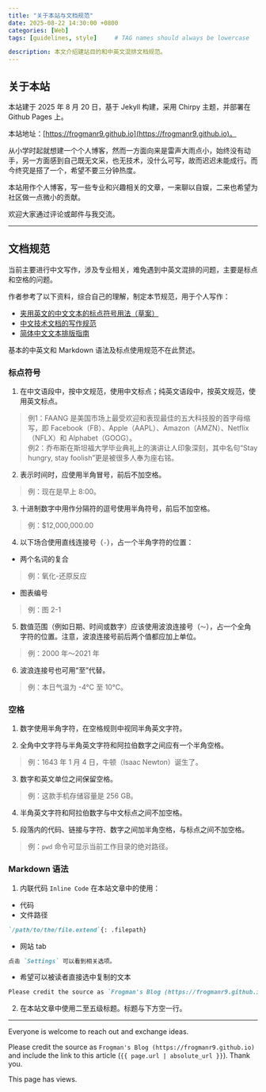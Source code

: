 ```yaml
---
title: "关于本站与文档规范"
date: 2025-08-22 14:30:00 +0800
categories: [Web]
tags: [guidelines, style]     # TAG names should always be lowercase

description: 本文介绍建站目的和中英文混排文档规范。
---
```


## 关于本站

本站建于 2025 年 8 月 20 日，基于 Jekyll 构建，采用 Chirpy 主题，并部署在 Github Pages 上。

本站地址：[https://frogmanr9.github.io](https://frogmanr9.github.io)。

从小学时起就想建一个个人博客，然而一方面向来是雷声大雨点小，始终没有动手，另一方面感到自己既无文采，也无技术，没什么可写，故而迟迟未能成行。而今终究是搭了一个，希望不要三分钟热度。

本站用作个人博客，写一些专业和兴趣相关的文章，一来聊以自娱，二来也希望为社区做一点微小的贡献。

欢迎大家通过评论或邮件与我交流。

---

## 文档规范

当前主要进行中文写作，涉及专业相关，难免遇到中英文混排的问题，主要是标点和空格的问题。

作者参考了以下资料，综合自己的理解，制定本节规范，用于个人写作：
* [夹用英文的中文文本的标点符号用法（草案）](https://www.moe.gov.cn/jyb_sjzl/ziliao/A19/201001/t20100115_75604.html)
* [中文技术文档的写作规范](https://github.com/ruanyf/document-style-guide)
* [简体中文文本排版指南](https://zhuanlan.zhihu.com/p/49729668)

基本的中英文和 Markdown 语法及标点使用规范不在此赘述。

### 标点符号

1. 在中文语段中，按中文规范，使用中文标点；纯英文语段中，按英文规范，使用英文标点。
> 例1：FAANG 是美国市场上最受欢迎和表现最佳的五大科技股的首字母缩写，即 Facebook（FB）、Apple（AAPL）、Amazon（AMZN）、Netflix（NFLX）和 Alphabet（GOOG）。  
> 例2：乔布斯在斯坦福大学毕业典礼上的演讲让人印象深刻，其中名句“Stay hungry, stay foolish”更是被很多人奉为座右铭。

2. 表示时间时，应使用半角冒号，前后不加空格。
> 例：现在是早上 8:00。

3. 十进制数字中用作分隔符的逗号使用半角符号，前后不加空格。
> 例：\$12,000,000.00

4. 以下场合使用直线连接号（`-`），占一个半角字符的位置：
* 两个名词的复合
> 例：氧化-还原反应
* 图表编号
> 例：图 2-1

5. 数值范围（例如日期、时间或数字）应该使用波浪连接号（`～`），占一个全角字符的位置。注意，波浪连接号前后两个值都应加上单位。
> 例：2000 年～2021 年

6. 波浪连接号也可用“至”代替。
> 例：本日气温为 -4°C 至 10°C。

### 空格

1. 数字使用半角字符，在空格规则中视同半角英文字符。

2. 全角中文字符与半角英文字符和阿拉伯数字之间应有一个半角空格。
> 例：1643 年 1 月 4 日，牛顿（Isaac Newton）诞生了。

3. 数字和英文单位之间保留空格。
> 例：这款手机存储容量是 256 GB。

4. 半角英文字符和阿拉伯数字与中文标点之间不加空格。

5. 段落内的代码、链接与字符、数字之间加半角空格，与标点之间不加空格。
> 例：`pwd` 命令可显示当前工作目录的绝对路径。

### Markdown 语法

1. 内联代码 `Inline Code` 在本站文章中的使用：
* 代码
* 文件路径
``` markdown
`/path/to/the/file.extend`{: .filepath}
```
* 网站 tab
``` markdown
点击 `Settings` 可以看到相关选项。
```
* 希望可以被读者直接选中复制的文本
``` markdown
Please credit the source as `Frogman's Blog (https://frogmanr9.github.io)` and include the link to this article (`{{ page.url | absolute_url }}`). Thank you.
```

2. 在本站文章中使用二至五级标题。标题与下方空一行。

---

Everyone is welcome to reach out and exchange ideas.



Please credit the source as `Frogman's Blog (https://frogmanr9.github.io)` and include the link to this article (`{{ page.url | absolute_url }}`). Thank you.



<!-- Font Awesome CSS for icons -->
<link rel="stylesheet" href="https://use.fontawesome.com/releases/v5.3.1/css/all.css" 
      integrity="sha384-mzrmE5qonljUremFsqc01SB46JvROS7bZs3IO2EmfFsd15uHvIt+Y8vEf7N7fWAU" 
      crossorigin="anonymous">

<!-- Busuanzi visitor counter script -->
<script async src="https://busuanzi.ibruce.info/busuanzi/2.3/busuanzi.pure.mini.js"></script>

<span>
  This page has 
  <span id="busuanzi_value_page_pv">
    <!-- Loading spinner before data is fetched -->
    <i class="fa fa-spinner fa-spin"></i>
  </span> views.
</span>
